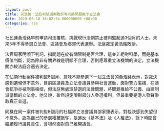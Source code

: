 ```yaml
---
layout: post
title: 黃浩銘：法庭判禁選案敗訴等同將問題推予立法會
date: 2020-06-10 16:02:54.000000000 +08:00
categories: rss
---
```


社民連黃浩銘早前申請司法覆核，挑戰現行法例禁止被判監超過3個月的人士，未來5年不得參選立法會、區議會及鄉郊代表選舉。法庭裁定黃浩銘敗訴。

法官周家明頒下判詞，指問題在於有關限制是否合理，這並非絕對科學，而是基本價值判斷，認為除非有關界線是明顯不合理，否則應尊重立法機關的決定，立法機關亦較法庭合適去決定。

在佔領行動案件被判監8個月、意味不能參選下一屆立法會的黃浩銘表示，對裁決感到遺憾但不意外，目前區議員及立法會議員參與社會運動，面對警方濫捕，在議會抗爭亦被刑事檢控，但法庭無處理禁選的法律問題，將問題推給不公義、由建制派壟斷的立法會。他又說，雖然規定限制部分人參選權利，但最重要是港人發聲爭取真正普選。

同樣在同一案件被判監8個月的社福界立法會議員邵家臻表示，對裁決感到失望但不意外，認為自己的參選權被褫奪，是違反《基本法》及《人權法》，餘下時間會繼續履行議員責任，會坦然面對自己離開議會。
